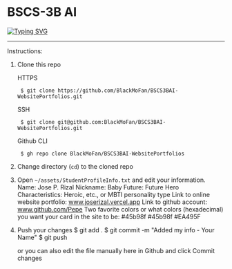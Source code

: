 # BSCS-3B AI

[![Typing SVG](https://readme-typing-svg.demolab.com?font=Fira+Code&size=15&pause=1000&width=435&lines=Compilation+of+Personal+Website+Portfolios;Midterm+Requirement;Human+Computer+Interaction+(HCI))](https://git.io/typing-svg)

---

Instructions:
1. Clone this repo

      HTTPS

        $ git clone https://github.com/BlackMoFan/BSCS3BAI-WebsitePortfolios.git

      SSH

        $ git clone git@github.com:BlackMoFan/BSCS3BAI-WebsitePortfolios.git

      Github CLI

        $ gh repo clone BlackMoFan/BSCS3BAI-WebsitePortfolios
    
2. Change directory (`cd`) to the cloned repo
3. Open `~/assets/StudentProfileInfo.txt` and edit your information.
    Name: Jose P. Rizal
    Nickname: Baby
    Future: Future Hero
    Characteristics: Heroic, etc., or MBTI personality type
    Link to online website portfolio:  www.joserizal.vercel.app
    Link to github account: www.github.com/Pepe
    Two favorite colors or what colors (hexadecimal) you want your card in the site to be: #45b98f #45b98f #EA495F
    
4. Push your changes
        $ git add .
        $ git commit -m "Added my info - Your Name"
        $ git push
        
     or you can also edit the file manually here in Github and click Commit changes
